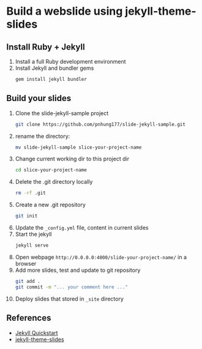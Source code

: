 # Build a webslide using jekyll-theme-slides

## Install Ruby + Jekyll

1. Install a full Ruby development environment
2. Install Jekyll and bundler gems
    ```bash
    gem install jekyll bundler
    ```

## Build your slides

1. Clone the slide-jekyll-sample project
    ```bash
    git clone https://github.com/pnhung177/slide-jekyll-sample.git
    ```
2. rename the directory:
    ```bash
    mv slide-jekyll-sample slice-your-project-name
    ```
3. Change current working dir to this project dir
    ```bash
    cd slice-your-project-name
    ```
4. Delete the .git directory locally
    ```bash
    rm -rf .git
    ```
5. Create a new .git repository
    ```bash
    git init
    ```
6. Update the `_config.yml` file, content in current slides
7. Start the jekyll
    ```bash
    jekyll serve
    ```
8. Open webpage `http://0.0.0.0:4000/slide-your-project-name/` in a browser
9. Add more slides, test and update to git repository
    ```bash
    git add .
    git commit -m "... your comment here ..."
    ```
10. Deploy slides that stored in `_site` directory

## References

* [Jekyll Quickstart](https://jekyllrb.com/docs/)
* [jekyll-theme-slides](https://rubygems.org/gems/jekyll-theme-slides)
